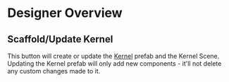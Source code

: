 # Designer Overview

## Scaffold/Update Kernel

This button will create or update the [Kernel](uframe-kernel.md) prefab and the Kernel Scene. Updating the Kernel prefab will only add new components - it'll not delete any custom changes made to it.
